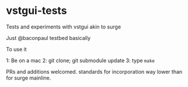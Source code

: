 # vstgui-tests

Tests and experiments with vstgui akin to surge

Just @baconpaul testbed basically

To use it

1: Be on a mac
2: git clone; git submodule update
3: type `make`

PRs and additions welcomed. standards for incorporation way lower than for surge mainline.
